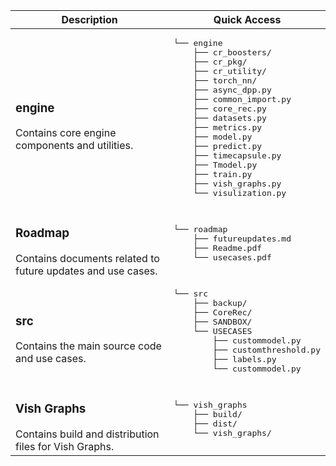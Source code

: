 <table>
<thead>
<tr>
<th> Description </th>
<th> Quick Access </th>
</tr>
</thead>
<tbody>
<!-- Row boilerplate (copy-paste the following commented snippet for adding a new row to the table.)
<tr> <td> <h3> title </h3> 
description
</td> <td> <pre>
folders
</pre> </td> </tr>
-->
<tr> <td> <h3> engine </h3> 
Contains core engine components and utilities.
</td> <td> <pre>
└── engine
    ├── cr_boosters/
    ├── cr_pkg/
    ├── cr_utility/
    ├── torch_nn/
    ├── async_dpp.py
    ├── common_import.py
    ├── core_rec.py
    ├── datasets.py
    ├── metrics.py
    ├── model.py
    ├── predict.py
    ├── timecapsule.py
    ├── Tmodel.py
    ├── train.py
    ├── vish_graphs.py
    └── visulization.py
</pre> </td> </tr>

<tr> <td> <h3> Roadmap </h3> 
Contains documents related to future updates and use cases.
</td> <td> <pre>
└── roadmap
    ├── futureupdates.md
    ├── Readme.pdf
    └── usecases.pdf
</pre> </td> </tr>

<tr> <td> <h3> src </h3> 
Contains the main source code and use cases.
</td> <td> <pre>
└── src
    ├── backup/
    ├── CoreRec/
    ├── SANDBOX/
    └── USECASES
        ├── custommodel.py
        ├── customthreshold.py
        ├── labels.py
        └── custommodel.py
</pre> </td> </tr>

<tr> <td> <h3> Vish Graphs </h3> 
Contains build and distribution files for Vish Graphs.
</td> <td> <pre>
└── vish_graphs
    ├── build/
    ├── dist/
    └── vish_graphs/
</pre> </td> </tr>

</tbody>
</table>